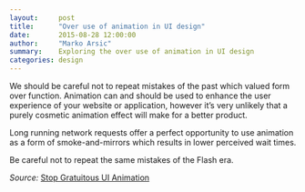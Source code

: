 ```yaml
---
layout:     post
title:      "Over use of animation in UI design"
date:       2015-08-28 12:00:00
author:     "Marko Arsic"
summary:    Exploring the over use of animation in UI design
categories: design
---
```


We should be careful not to repeat mistakes of the past which valued form over function. Animation can and should be used to enhance the user experience of your website or application, however it’s very unlikely that a purely cosmetic animation effect will make for a better product.

Long running network requests offer a perfect opportunity to use animation as a form of smoke-and-mirrors which results in lower perceived wait times.

Be careful not to repeat the same mistakes of the Flash era.

_Source:_ [Stop Gratuitous UI Animation](https://medium.com/@sophie_paxtonUX/stop-gratuitous-ui-animation-9ece9aa9eb97)
